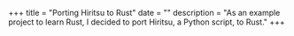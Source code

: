 +++
title = "Porting Hiritsu to Rust"
date = ""
description = "As an example project to learn Rust, I decided to port Hiritsu, a Python script, to Rust."
+++